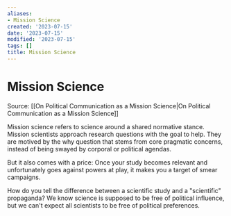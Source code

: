 ```yaml
---
aliases:
- Mission Science
created: '2023-07-15'
date: '2023-07-15'
modified: '2023-07-15'
tags: []
title: Mission Science
---
```


# Mission Science

Source: [[On Political Communication as a Mission Science|On Political Communication as a Mission Science]]

Mission science refers to science around a shared normative stance. Mission scientists approach research questions with the goal to help. They are motived by the why question that stems from core pragmatic concerns, instead of being swayed by corporal or political agendas.

But it also comes with a price: Once your study becomes relevant and unfortunately goes against powers at play, it makes you a target of smear campaigns.

How do you tell the difference between a scientific study and a "scientific" propaganda? We know science is supposed to be free of political influence, but we can't expect all scientists to be free of political preferences.